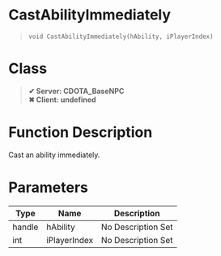 # CastAbilityImmediately
> `void CastAbilityImmediately(hAbility, iPlayerIndex)`
# Class
> __✔ Server: CDOTA_BaseNPC__  
> __✖ Client: undefined__  
# Function Description
Cast an ability immediately.
# Parameters
Type|Name|Description
--|--|--
handle|hAbility|No Description Set
int|iPlayerIndex|No Description Set
